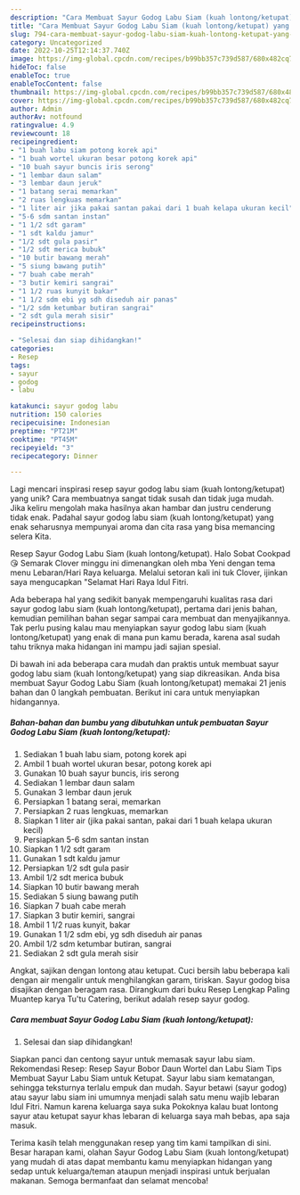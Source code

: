 ```yaml
---
description: "Cara Membuat Sayur Godog Labu Siam (kuah lontong/ketupat) yang Lezat Sekali"
title: "Cara Membuat Sayur Godog Labu Siam (kuah lontong/ketupat) yang Lezat Sekali"
slug: 794-cara-membuat-sayur-godog-labu-siam-kuah-lontong-ketupat-yang-lezat-sekali
category: Uncategorized
date: 2022-10-25T12:14:37.740Z
image: https://img-global.cpcdn.com/recipes/b99bb357c739d587/680x482cq70/sayur-godog-labu-siam-kuah-lontongketupat-foto-resep-utama.jpg
hideToc: false
enableToc: true
enableTocContent: false
thumbnail: https://img-global.cpcdn.com/recipes/b99bb357c739d587/680x482cq70/sayur-godog-labu-siam-kuah-lontongketupat-foto-resep-utama.jpg
cover: https://img-global.cpcdn.com/recipes/b99bb357c739d587/680x482cq70/sayur-godog-labu-siam-kuah-lontongketupat-foto-resep-utama.jpg
author: Admin
authorAv: notfound
ratingvalue: 4.9
reviewcount: 18
recipeingredient:
- "1 buah labu siam potong korek api"
- "1 buah wortel ukuran besar potong korek api"
- "10 buah sayur buncis iris serong"
- "1 lembar daun salam"
- "3 lembar daun jeruk"
- "1 batang serai memarkan"
- "2 ruas lengkuas memarkan"
- "1 liter air jika pakai santan pakai dari 1 buah kelapa ukuran kecil"
- "5-6 sdm santan instan"
- "1 1/2 sdt garam"
- "1 sdt kaldu jamur"
- "1/2 sdt gula pasir"
- "1/2 sdt merica bubuk"
- "10 butir bawang merah"
- "5 siung bawang putih"
- "7 buah cabe merah"
- "3 butir kemiri sangrai"
- "1 1/2 ruas kunyit bakar"
- "1 1/2 sdm ebi yg sdh diseduh air panas"
- "1/2 sdm ketumbar butiran sangrai"
- "2 sdt gula merah sisir"
recipeinstructions:

- "Selesai dan siap dihidangkan!"
categories:
- Resep
tags:
- sayur
- godog
- labu

katakunci: sayur godog labu 
nutrition: 150 calories
recipecuisine: Indonesian
preptime: "PT21M"
cooktime: "PT45M"
recipeyield: "3"
recipecategory: Dinner

---
```





Lagi mencari inspirasi resep sayur godog labu siam (kuah lontong/ketupat) yang unik? Cara membuatnya sangat tidak susah dan tidak juga mudah. Jika keliru mengolah maka hasilnya akan hambar dan justru cenderung tidak enak. Padahal sayur godog labu siam (kuah lontong/ketupat) yang enak seharusnya mempunyai aroma dan cita rasa yang bisa memancing selera Kita.





Resep Sayur Godog Labu Siam (kuah lontong/ketupat). Halo Sobat Cookpad 😘 Semarak Clover minggu ini dimenangkan oleh mba Yeni dengan tema menu Lebaran/Hari Raya keluarga. Melalui setoran kali ini tuk Clover, ijinkan saya mengucapkan &#34;Selamat Hari Raya Idul Fitri.

Ada beberapa hal yang sedikit banyak mempengaruhi kualitas rasa dari sayur godog labu siam (kuah lontong/ketupat), pertama dari jenis bahan, kemudian pemilihan bahan segar sampai cara membuat dan menyajikannya. Tak perlu pusing kalau mau menyiapkan sayur godog labu siam (kuah lontong/ketupat) yang enak di mana pun kamu berada, karena asal sudah tahu triknya maka hidangan ini mampu jadi sajian spesial.






Di bawah ini ada beberapa cara mudah dan praktis untuk membuat sayur godog labu siam (kuah lontong/ketupat) yang siap dikreasikan. Anda bisa membuat Sayur Godog Labu Siam (kuah lontong/ketupat) memakai 21 jenis bahan dan 0 langkah pembuatan. Berikut ini cara untuk menyiapkan hidangannya.

<!--inarticleads1-->

##### Bahan-bahan dan bumbu yang dibutuhkan untuk pembuatan Sayur Godog Labu Siam (kuah lontong/ketupat):

1. Sediakan 1 buah labu siam, potong korek api
1. Ambil 1 buah wortel ukuran besar, potong korek api
1. Gunakan 10 buah sayur buncis, iris serong
1. Sediakan 1 lembar daun salam
1. Gunakan 3 lembar daun jeruk
1. Persiapkan 1 batang serai, memarkan
1. Persiapkan 2 ruas lengkuas, memarkan
1. Siapkan 1 liter air (jika pakai santan, pakai dari 1 buah kelapa ukuran kecil)
1. Persiapkan 5-6 sdm santan instan
1. Siapkan 1 1/2 sdt garam
1. Gunakan 1 sdt kaldu jamur
1. Persiapkan 1/2 sdt gula pasir
1. Ambil 1/2 sdt merica bubuk
1. Siapkan 10 butir bawang merah
1. Sediakan 5 siung bawang putih
1. Siapkan 7 buah cabe merah
1. Siapkan 3 butir kemiri, sangrai
1. Ambil 1 1/2 ruas kunyit, bakar
1. Gunakan 1 1/2 sdm ebi, yg sdh diseduh air panas
1. Ambil 1/2 sdm ketumbar butiran, sangrai
1. Sediakan 2 sdt gula merah sisir


Angkat, sajikan dengan lontong atau ketupat. Cuci bersih labu beberapa kali dengan air mengalir untuk menghilangkan garam, tiriskan. Sayur godog bisa disajikan dengan beragam rasa. Dirangkum dari buku Resep Lengkap Paling Muantep karya Tu&#39;tu Catering, berikut adalah resep sayur godog. 

<!--inarticleads2-->

##### Cara membuat Sayur Godog Labu Siam (kuah lontong/ketupat):


1. Selesai dan siap dihidangkan!

Siapkan panci dan centong sayur untuk memasak sayur labu siam. Rekomendasi Resep: Resep Sayur Bobor Daun Wortel dan Labu Siam Tips Membuat Sayur Labu Siam untuk Ketupat. Sayur labu siam kematangan, sehingga teksturnya terlalu empuk dan mudah. Sayur betawi (sayur godog) atau sayur labu siam ini umumnya menjadi salah satu menu wajib lebaran Idul Fitri. Namun karena keluarga saya suka Pokoknya kalau buat lontong sayur atau ketupat sayur khas lebaran di keluarga saya mah bebas, apa saja masuk. 

Terima kasih telah menggunakan resep yang tim kami tampilkan di sini. Besar harapan kami, olahan Sayur Godog Labu Siam (kuah lontong/ketupat) yang mudah di atas dapat membantu kamu menyiapkan hidangan yang sedap untuk keluarga/teman ataupun menjadi inspirasi untuk berjualan makanan. Semoga bermanfaat dan selamat mencoba!
